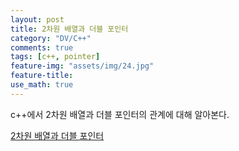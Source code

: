 ```yaml
---
layout: post
title: 2차원 배열과 더블 포인터
category: "DV/C++"
comments: true
tags: [c++, pointer]
feature-img: "assets/img/24.jpg"
feature-title:
use_math: true
---
```


c++에서 2차원 배열과 더블 포인터의 관계에 대해 알아본다.

[2차원 배열과 더블 포인터](http://pelex529.blogspot.com/2009/01/2.html?m=1)
